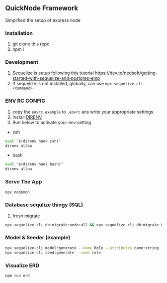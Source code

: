 ## QuickNode Framework

Simplified the setup of express node

### Installation

1. git clone this repo
2. npm i

### Development

1. Sequelize is setup following this tutorial https://dev.to/nedsoft/getting-started-with-sequelize-and-postgres-emp
1. If sequelize is not installed, globally, can use `npx sequelize-cli <command>`

### ENV RC CONFIG

1. copy the `envrc.example` to `.envrc` ans write your appropriate settings
2. Install [DIRENV](https://direnv.net/docs/installation.html)
3. Run below to activate your env setting

- zsh

```zsh
eval "$(direnv hook zsh)"
direnv allow
```

- bash

```bash
eval "$(direnv hook bash)"
direnv allow
```

### Serve The App

```zsh
npx nodemon
```

### Database sequlize thingy (SQL)

1. fresh migrate

```zsh
npx sequelize-cli db:migrate:undo:all && npx sequelize-cli db:migrate && npx sequelize-cli db:seed:all
```

### Model & Seeder (example)

```zsh
npx sequelize-cli model:generate --name Role --attributes name:string
npx sequelize-cli seed:generate --name role
```

### Visualize ERD

```zsh
npm run erd
```
